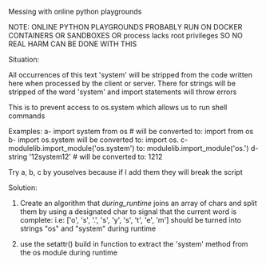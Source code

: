Messing with online python playgrounds

NOTE: ONLINE PYTHON PLAYGROUNDS PROBABLY RUN ON DOCKER CONTAINERS OR SANDBOXES OR process lacks root privileges SO
      NO REAL HARM CAN BE DONE WITH THIS

Situation:

All occurrences of this text 'system' will be stripped from the code written
here when processed by the client or server. There for strings will be stripped
of the word 'system' and import statements will throw errors

This is to prevent access to os.system which allows us to run shell commands

Examples:
a- import system from os # will be converted to: import from os
b- import os.system will be converted to: import os.
c- modulelib.import_module('os.system') to: modulelib.import_module('os.')
d- string '12system12' # will be converted to: 1212


Try a, b, c by youselves because if I add them they will break the script


Solution:
1. Create an algorithm that _during_runtime_ joins an array of chars and split them by using a designated char to signal that the current word is complete:
   i.e: ['o', 's', '.', 's', 'y', 's', 't', 'e', 'm'] should be turned into
   strings "os" and "system" during runtime
   
 2. use the setattr() build in function to extract the 'system' method from
    the os module during runtime
